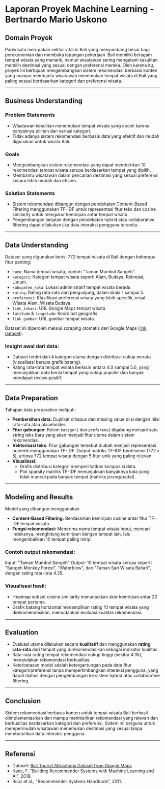 # Laporan Proyek Machine Learning - Bertnardo Mario Uskono

## Domain Proyek
Pariwisata merupakan sektor vital di Bali yang menyumbang besar bagi perekonomian dan membuka lapangan pekerjaan. Bali memiliki beragam tempat wisata yang menarik, namun wisatawan sering mengalami kesulitan memilih destinasi yang sesuai dengan preferensi mereka. Oleh karena itu, proyek ini bertujuan mengembangkan sistem rekomendasi berbasis konten yang mampu membantu wisatawan menemukan tempat wisata di Bali yang paling sesuai berdasarkan kategori dan preferensi wisata.

---

## Business Understanding
### Problem Statements
* Wisatawan kesulitan menemukan tempat wisata yang cocok karena banyaknya pilihan dan variasi kategori.
* Tidak adanya sistem rekomendasi berbasis data yang efektif dan mudah digunakan untuk wisata Bali.

### Goals
* Mengembangkan sistem rekomendasi yang dapat memberikan 10 rekomendasi tempat wisata serupa berdasarkan tempat yang dipilih.
* Membantu wisatawan dalam pencarian destinasi yang sesuai preferensi secara lebih mudah dan efisien.

### Solution Statements
* Sistem rekomendasi dibangun dengan pendekatan Content-Based Filtering menggunakan TF-IDF untuk representasi fitur teks dan cosine similarity untuk mengukur kemiripan antar tempat wisata.
* Pengembangan lanjutan dengan pendekatan hybrid atau collaborative filtering dapat dilakukan jika data interaksi pengguna tersedia.

---

## Data Understanding
Dataset yang digunakan berisi 772 tempat wisata di Bali dengan beberapa fitur penting:

* `nama`: Nama tempat wisata, contoh "Taman Mumbul Sangeh".
* `kategori`: Kategori tempat wisata seperti Alam, Budaya, Rekreasi, Umum.
* `kabupaten_kota`: Lokasi administratif tempat wisata berada.
* `rating`: Rating rata-rata dari pengunjung, dalam skala 1 sampai 5.
* `preferensi`: Klasifikasi preferensi wisata yang lebih spesifik, misal Wisata Alam, Wisata Budaya.
* `link_lokasi`: URL Google Maps tempat wisata.
* `latitude` & `longitude`: Koordinat geografis.
* `link_gambar`: URL gambar tempat wisata.

Dataset ini diperoleh melalui scraping otomatis dari Google Maps ([link dataset](https://www.kaggle.com/datasets/bertnardomariouskono/bali-tourist-attractions-dataset-from-google-maps)).

### Insight awal dari data:
* Dataset terdiri dari 4 kategori utama dengan distribusi cukup merata (visualisasi berupa grafik batang).
* Rating rata-rata tempat wisata berkisar antara 4.0 sampai 5.0, yang menunjukkan data berisi tempat yang cukup populer dan banyak mendapat review positif.

---

## Data Preparation
Tahapan data preparation meliputi:
* **Pembersihan data:** Duplikat dihapus dan missing value diisi dengan nilai rata-rata atau placeholder.
* **Fitur gabungan:** Kolom `kategori` dan `preferensi` digabung menjadi satu string teks baru yang akan menjadi fitur utama dalam sistem rekomendasi.
* **Vektorisasi teks:** Fitur gabungan tersebut diubah menjadi representasi numerik menggunakan TF-IDF. Output matriks TF-IDF berdimensi (772 x 5), artinya 772 tempat wisata dengan 5 fitur unik yang paling relevan.
* **Visualisasi:**
  * Grafik distribusi kategori memperlihatkan komposisi data.
  * Plot sparsity matriks TF-IDF menunjukkan banyaknya kata yang tidak muncul pada banyak tempat (matriks jarang/padat).

---

## Modeling and Results
Model yang dibangun menggunakan:
* **Content-Based Filtering:** Berdasarkan kemiripan cosine antar fitur TF-IDF tempat wisata.
* **Fungsi rekomendasi:** Menerima nama tempat wisata input, mencari indeksnya, menghitung kemiripan dengan tempat lain, lalu mengembalikan 10 tempat paling mirip.

### Contoh output rekomendasi:
Input: "Taman Mumbul Sangeh"
Output: 10 tempat wisata serupa seperti "Sangeh Monkey Forest", "Waterblow", dan "Taman Sari Wisata Bahari", dengan rating rata-rata 4.35.

### Visualisasi hasil:
* Heatmap subset cosine similarity menunjukkan skor kemiripan antar 20 tempat pertama.
* Grafik batang horizontal menampilkan rating 10 tempat wisata yang direkomendasikan, memudahkan evaluasi kualitas rekomendasi.

---

## Evaluation
* Evaluasi utama dilakukan secara **kualitatif** dan menggunakan **rating rata-rata** dari tempat yang direkomendasikan sebagai indikator kualitas.
* Rata-rata rating tempat rekomendasi cukup tinggi (sekitar 4.35), menandakan rekomendasi berkualitas.
* Keterbatasan model adalah ketergantungan pada data fitur kategori/preferensi tanpa mempertimbangkan interaksi pengguna, yang dapat diatasi dengan pengembangan ke sistem hybrid atau collaborative filtering.

---
## Conclusion
Sistem rekomendasi berbasis konten untuk tempat wisata Bali berhasil diimplementasikan dan mampu memberikan rekomendasi yang relevan dan berkualitas berdasarkan kategori dan preferensi. Sistem ini berguna untuk mempermudah wisatawan menemukan destinasi yang sesuai tanpa membutuhkan data interaksi pengguna.

---

## Referensi
* Dataset: [Bali Tourist Attractions Dataset from Google Maps](https://www.kaggle.com/datasets/bertnardomariouskono/bali-tourist-attractions-dataset-from-google-maps)
* Kane, F. "Building Recommender Systems with Machine Learning and AI", 2018.
* Ricci et al., "Recommender Systems Handbook", 2011.